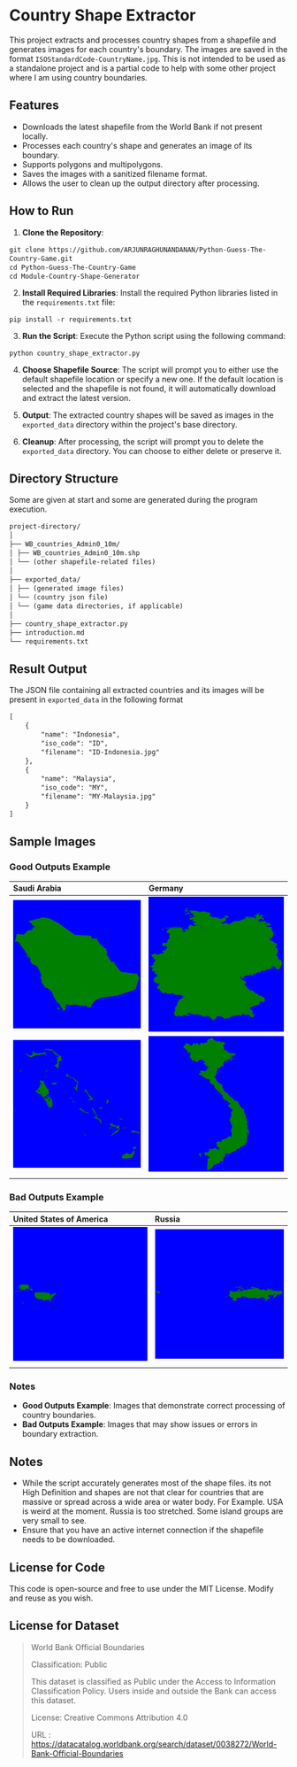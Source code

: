 # Country Shape Extractor

This project extracts and processes country shapes from a shapefile and generates images for each country's boundary. The images are saved in the format `ISOStandardCode-CountryName.jpg`.
This is not intended to be used as a standalone project and is a partial code to help with some other project where I am using country boundaries.

## Features

- Downloads the latest shapefile from the World Bank if not present locally.
- Processes each country's shape and generates an image of its boundary.
- Supports polygons and multipolygons.
- Saves the images with a sanitized filename format.
- Allows the user to clean up the output directory after processing.

## How to Run

1. **Clone the Repository**:
```
git clone https://github.com/ARJUNRAGHUNANDANAN/Python-Guess-The-Country-Game.git
cd Python-Guess-The-Country-Game
cd Module-Country-Shape-Generator
```

2. **Install Required Libraries**:
Install the required Python libraries listed in the `requirements.txt` file:

```
pip install -r requirements.txt
```

3. **Run the Script**:
Execute the Python script using the following command:

```
python country_shape_extractor.py
```


4. **Choose Shapefile Source**:
The script will prompt you to either use the default shapefile location or specify a new one. If the default location is selected and the shapefile is not found, it will automatically download and extract the latest version.

5. **Output**:
The extracted country shapes will be saved as images in the `exported_data` directory within the project's base directory.

6. **Cleanup**:
After processing, the script will prompt you to delete the `exported_data` directory. You can choose to either delete or preserve it.

## Directory Structure

Some are given at start and some are generated during the program execution. 

```
project-directory/
│
├── WB_countries_Admin0_10m/
│ ├── WB_countries_Admin0_10m.shp
│ └── (other shapefile-related files)
│
├── exported_data/
│ ├── (generated image files)
│ └── (country json file)
│ └── (game data directories, if applicable)
│
├── country_shape_extractor.py
├── introduction.md
└── requirements.txt
```

## Result Output
 The JSON file containing all extracted countries and its images will be present in `exported_data` in the following format

```
[
    {
        "name": "Indonesia",
        "iso_code": "ID",
        "filename": "ID-Indonesia.jpg"
    },
    {
        "name": "Malaysia",
        "iso_code": "MY",
        "filename": "MY-Malaysia.jpg"
    }
]
```
## Sample Images

### Good Outputs Example

| Saudi Arabia  | Germany         |
|:--------------|:----------------|
| ![SA-SaudiArabia](sample_images/SA-SaudiArabia.jpg) | ![DE-Germany](sample_images/DE-Germany.jpg) |
| ![BS-TheBahamas](sample_images/BS-TheBahamas.jpg) | ![VN-Vietnam](sample_images/VN-Vietnam.jpg) |
|                |                 |
### Bad Outputs Example

| United States of America | Russia          |
|:-------------------------|:-----------------|
| ![US-UnitedStatesofAmerica](sample_images/US-UnitedStatesofAmerica.jpg) | ![RU-Russia](sample_images/RU-Russia.jpg) |
|                |                 |

### Notes

- **Good Outputs Example**: Images that demonstrate correct processing of country boundaries.
- **Bad Outputs Example**: Images that may show issues or errors in boundary extraction.


## Notes

- While the script accurately generates most of the shape files. its not High Definition and shapes are not that clear for countries that are massive or spread across a wide area or water body. For Example. USA is weird at the moment. Russia is too stretched. Some island groups are very small to see. 
- Ensure that you have an active internet connection if the shapefile needs to be downloaded.

## License for Code

This code is open-source and free to use under the MIT License. Modify and reuse as you wish.

## License for Dataset
> World Bank Official Boundaries 
>
> Classification: Public
> 
> This dataset is classified as Public under the Access to Information Classification Policy. Users inside and outside the Bank can access this dataset. 
>
>License: Creative Commons Attribution 4.0
> 
> URL : https://datacatalog.worldbank.org/search/dataset/0038272/World-Bank-Official-Boundaries
>
